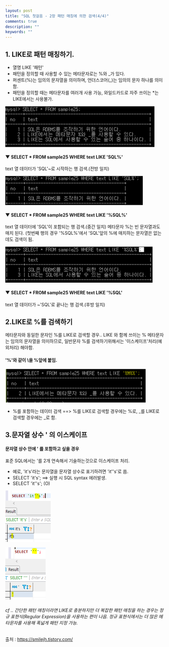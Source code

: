 ```yaml
---
layout: post
title: "SQL 첫걸음 - 2장 패턴 매칭에 의한 검색(4/4)" 
comments: true
description: ""
keywords: ""
---
```


## 1. LIKE로 패턴 매칭하기.
- 열명 LIKE '패턴'
- 패턴을 정의할 때 사용할 수 있는 메타문자로는 %와 _가 있다. 
- 퍼센트(%)는 임의의 문자열을 의미하며, 언더스코어(_)는 임의의 문자 하나를 의미함.
- 패턴을 정의할 때는 메타문자를 여러개 사용 가능, 와일드카드로 자주 쓰이는 *는 LIKE에서는 사용불가.

![99A0D54D5B850E842C](/images/sql_first_step/99A0D54D5B850E842C.png)

#### ▼ SELECT * FROM sample25 WHERE text LIKE 'SQL%'
text 열 데이터가  'SQL'~로 시작하는 행 검색.(전방 일치)

![998E97425B850EB20C](/images/sql_first_step/998E97425B850EB20C.png)

#### ▼ SELECT * FROM sample25 WHERE text LIKE '%SQL%'
text 열 데이터에  'SQL'이 포함되는 행 검색.(중간 일치) 메타문자 %는 빈 문자열과도 매치 된다. (첫번째 행의 경우 '%SQL%'에서 'SQL'앞의 %에 매치하는 문자열은 없는데도 검색이 됨. 

![99DB80485B850F052A](/images/sql_first_step/99DB80485B850F052A.png)

#### ▼ SELECT * FROM sample25 WHERE text LIKE '%SQL'
text 열 데이터가  ~'SQL'로 끝나는 행 검색.(후방 일치)


## 2.LIKE로 %를 검색하기
메타문자와 동일한 문자인 %를 LIKE로 검색할 경우.. LIKE 와 함께 쓰이는 % 메타문자는 임의의 문자열을 의미하므로,  일반문자 %를 검색하기위해서는 '이스케이프'처리(예외처리) 해야함.

#### '\%'와 같이 \을 %앞에 붙임.

![999522425B850F3139](/images/sql_first_step/999522425B850F3139.png)

- %를 포함하는 데이터 검색
==> %를 LIKE로 검색할 경우에는 \%로, _를 LIKE로 검색할 경우에는 \_로 함.


## 3.문자열 상수 ' 의 이스케이프 

#### 문자열 상수 안에 ' 를 포함하고 싶을 경우 
표준 SQL에서는 '를 2개 연속해서 기술하는것으로 이스케이프 처리.

- 예로, 'it's'라는 문자열을 문자열 상수로 표기하려면 'it''s'로 씀.
- SELECT 'it's';  ==>   실행 시 SQL syntax 에러발생.
- SELECT 'it''s'; (O) 

![99FDE64E5B850FF51F](/images/sql_first_step/99FDE64E5B850FF51F.png)

![9907EA445B85100728](/images/sql_first_step/9907EA445B85100728.png)

###### cf .. 간단한 패턴 매칭이라면 LIKE로 충분하지만 더 복잡한 패턴 매칭을 하는 경우는 정규 표현식(Regular Expression)을 사용하는 편이 나음. 정규 표현식에서는 더 많은 메타문자를 사용해 폭넓게 패턴 지정 가능.


출처 : https://smilejh.tistory.com/